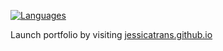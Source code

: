 [![Languages](https://skillicons.dev/icons?i=html,css,js&theme=light)](https://jessicatrans.github.io/)

Launch portfolio by visiting [jessicatrans.github.io](https://jessicatrans.github.io/)
